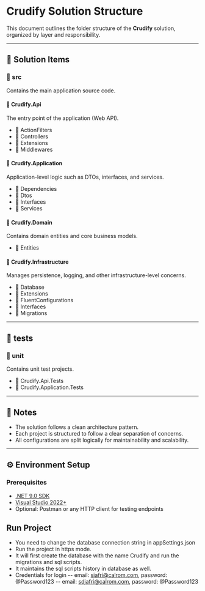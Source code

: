 # Crudify Solution Structure

This document outlines the folder structure of the **Crudify** solution, organized by layer and responsibility.

---

## 📁 Solution Items

### 📁 src
Contains the main application source code.

#### 📁 Crudify.Api
The entry point of the application (Web API).

- 📁 ActionFilters
- 📁 Controllers
- 📁 Extensions
- 📁 Middlewares

#### 📁 Crudify.Application
Application-level logic such as DTOs, interfaces, and services.

- 📁 Dependencies
- 📁 Dtos
- 📁 Interfaces
- 📁 Services

#### 📁 Crudify.Domain
Contains domain entities and core business models.

- 📁 Entities

#### 📁 Crudify.Infrastructure
Manages persistence, logging, and other infrastructure-level concerns.

- 📁 Database
- 📁 Extensions
- 📁 FluentConfigurations
- 📁 Interfaces
- 📁 Migrations

---

## 🧪 tests

### 📁 unit
Contains unit test projects.

- 📁 Crudify.Api.Tests
- 📁 Crudify.Application.Tests

---

## 📝 Notes

- The solution follows a clean architecture pattern.
- Each project is structured to follow a clear separation of concerns.
- All configurations are split logically for maintainability and scalability.

---

## ⚙️ Environment Setup

### Prerequisites

- [.NET 9.0 SDK](https://dotnet.microsoft.com/download/dotnet/9.0)
- [Visual Studio 2022+](https://visualstudio.microsoft.com/)
- Optional: Postman or any HTTP client for testing endpoints

## Run Project

- You need to change the database connection string in appSettings.json
- Run the project in https mode.
- It will first create the database with the name Crudify and run the migrations and sql scripts.
- It maintains the sql scripts history in database as well.
- Credentials for login
-- email: sjafri@calrom.com, password: @Password123
-- email: sdjafri@calrom.com, password: @Password123